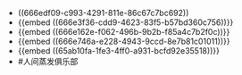 - ((666edf09-c993-4291-811e-86c67c7bc692))
- {{embed ((666e3f36-cdd9-4623-83f5-b57bd360c756))}}
- {{embed ((666e162e-f062-496b-9b2b-f85a4c7b2f0c))}}
- {{embed ((666e746a-e228-4943-9ccd-8e7b81c01011))}}
- {{embed ((65ab10fa-1fe3-4ff0-a931-bcfd92e35518))}}
- #人间蒸发俱乐部